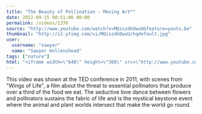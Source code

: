 ```yaml
---
title: "The Beauty of Pollination - Moving Art™"
date: 2012-09-15 00:51:06 00:00
permalink: /videos/1376
source: "http://www.youtube.com/watch?v=MQiszdkOwuU&feature=youtu.be"
thumbnail: "http://i2.ytimg.com/vi/MQiszdkOwuU/hqdefault.jpg"
user:
  username: "sawyer"
  name: "Sawyer Hollenshead"
tags: ["nature"]
html: "<iframe width=\"640\" height=\"360\" src=\"http://www.youtube.com/embed/MQiszdkOwuU?wmode=transparent&fs=1&feature=oembed\" frameborder=\"0\" allowfullscreen></iframe>"
---
```


This video was shown at the TED conference in 2011, with scenes from "Wings of Life", a film about the threat to essential pollinators that produce over a third of the food we eat. The seductive love dance between flowers and pollinators sustains the fabric of life and is the mystical keystone event where the animal and plant worlds intersect that make the world go round.